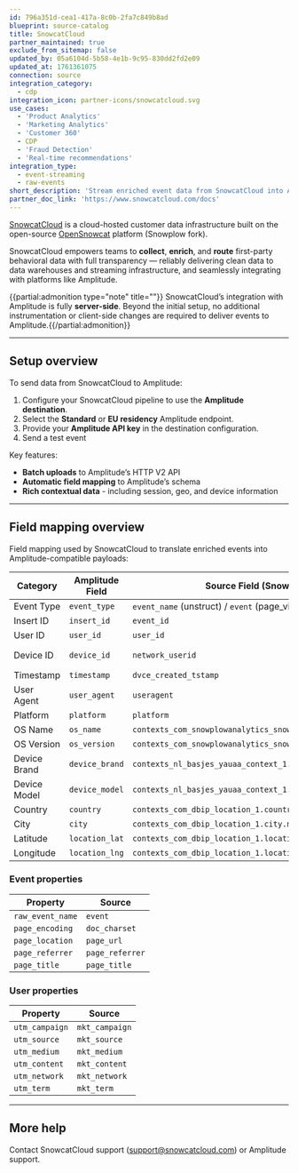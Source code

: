 ```yaml
---
id: 796a351d-cea1-417a-8c0b-2fa7c849b8ad
blueprint: source-catalog
title: SnowcatCloud
partner_maintained: true
exclude_from_sitemap: false
updated_by: 05a6104d-5b58-4e1b-9c95-830dd2fd2e09
updated_at: 1761361075
connection: source
integration_category:
  - cdp
integration_icon: partner-icons/snowcatcloud.svg
use_cases:
  - 'Product Analytics'
  - 'Marketing Analytics'
  - 'Customer 360'
  - CDP
  - 'Fraud Detection'
  - 'Real-time recommendations'
integration_type:
  - event-streaming
  - raw-events
short_description: 'Stream enriched event data from SnowcatCloud into Amplitude for advanced analytics.'
partner_doc_link: 'https://www.snowcatcloud.com/docs'
---
```

[SnowcatCloud](https://www.snowcatcloud.com) is a cloud-hosted customer data infrastructure built on the open-source [OpenSnowcat](https://opensnowcat.io) platform (Snowplow fork).

SnowcatCloud empowers teams to **collect**, **enrich**, and **route** first-party behavioral data with full transparency — reliably delivering clean data to data warehouses and streaming infrastructure, and seamlessly integrating with platforms like Amplitude.

{{partial:admonition type="note" title=""}}
SnowcatCloud’s integration with Amplitude is fully **server-side**. Beyond the initial setup, no additional instrumentation or client-side changes are required to deliver events to Amplitude.{{/partial:admonition}}



---

## Setup overview

To send data from SnowcatCloud to Amplitude:

1. Configure your SnowcatCloud pipeline to use the **Amplitude destination**.
2. Select the **Standard** or **EU residency** Amplitude endpoint.
3. Provide your **Amplitude API key** in the destination configuration.
4. Send a test event

Key features:

* **Batch uploads** to Amplitude’s HTTP V2 API
* **Automatic field mapping** to Amplitude’s schema
* **Rich contextual data** - including session, geo, and device information

---

## Field mapping overview

Field mapping used by SnowcatCloud to translate enriched events into Amplitude-compatible payloads:

| Category     | Amplitude Field | Source Field (SnowcatCloud Enriched)                                         | Format/Notes       |
| ------------ | --------------- | ----------------------------------------------------------------------- | ------------------ |
| Event Type   | `event_type`    | `event_name` (unstruct) / `event` (page_view)                           | Trimmed            |
| Insert ID    | `insert_id`     | `event_id`                                                              |                    |
| User ID      | `user_id`       | `user_id`                                                               | Sanitized          |
| Device ID    | `device_id`     | `network_userid`                                                        | Resolved device ID |
| Timestamp    | `timestamp`     | `dvce_created_tstamp`                                                   | Unix ms            |
| User Agent   | `user_agent`    | `useragent`                                                             |                    |
| Platform     | `platform`      | `platform`                                                              |                    |
| OS Name      | `os_name`       | `contexts_com_snowplowanalytics_snowplow_ua_parser_context_1.osFamily`  |                    |
| OS Version   | `os_version`    | `contexts_com_snowplowanalytics_snowplow_ua_parser_context_1.osVersion` |                    |
| Device Brand | `device_brand`  | `contexts_nl_basjes_yauaa_context_1.deviceBrand`                        |                    |
| Device Model | `device_model`  | `contexts_nl_basjes_yauaa_context_1.deviceName`                         |                    |
| Country      | `country`       | `contexts_com_dbip_location_1.country.names.en`                         |                    |
| City         | `city`          | `contexts_com_dbip_location_1.city.names.en`                            |                    |
| Latitude     | `location_lat`  | `contexts_com_dbip_location_1.location.latitude`                        |                    |
| Longitude    | `location_lng`  | `contexts_com_dbip_location_1.location.longitude`                       |                    |

### Event properties

| Property         | Source          |
| ---------------- | --------------- |
| `raw_event_name` | `event`         |
| `page_encoding`  | `doc_charset`   |
| `page_location`  | `page_url`      |
| `page_referrer`  | `page_referrer` |
| `page_title`     | `page_title`    |

### User properties

| Property       | Source         |
| -------------- | -------------- |
| `utm_campaign` | `mkt_campaign` |
| `utm_source`   | `mkt_source`   |
| `utm_medium`   | `mkt_medium`   |
| `utm_content`  | `mkt_content`  |
| `utm_network`  | `mkt_network`  |
| `utm_term`     | `mkt_term`     |

---


## More help

Contact SnowcatCloud support ([support@snowcatcloud.com](mailto:support@snowcatcloud.com)) or Amplitude support.